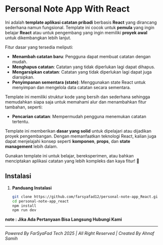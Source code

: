 # Personal Note App With React
Ini adalah **template aplikasi catatan pribadi** berbasis **React** yang dirancang sederhana namun fungsional. Template ini cocok untuk **pemula** yang ingin belajar **React** atau untuk pengembang yang ingin memiliki **proyek awal** untuk dikembangkan lebih lanjut.

Fitur dasar yang tersedia meliputi:

-   **Menambah catatan baru**: Pengguna dapat membuat catatan dengan mudah.
-   **Menghapus catatan**: Catatan yang tidak diperlukan lagi dapat dihapus.
-  **Mengarsipkan catatan**: Catatan yang tidak diperlukan lagi dapat juga diarsipkan.
-   **Penyimpanan sementara (state)**: Menggunakan state React untuk menyimpan dan mengelola data catatan secara sementara.

Template ini memiliki struktur kode yang bersih dan sederhana sehingga memudahkan siapa saja untuk memahami alur dan menambahkan fitur tambahan, seperti:
-   **Pencarian catatan**: Mempermudah pengguna menemukan catatan tertentu.

Template ini memberikan **dasar yang solid** untuk dipelajari atau dijadikan proyek pengembangan. Dengan memanfaatkan teknologi React, kalian juga dapat menjelajahi konsep seperti **komponen**, **props**, dan **state management** lebih dalam.

Gunakan template ini untuk belajar, bereksperimen, atau bahkan menciptakan aplikasi catatan yang lebih kompleks dan kaya fitur! 🚀

## Instalasi  

1. **Panduang Instalasi**  
   ```bash
   git clone https://github.com/farsyafad12/personal-note-app_React.git
   cd personal-note-app_react
   npm install
   npm run dev

**note : Jika Ada Pertanyaan Bisa Langsung Hubungi Kami**
<hr />

*Powered By FarSyaFad Tech 2025  |  All Right Reserved  |  Created By Ahnaf Samih*